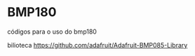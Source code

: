 # BMP180
códigos para o uso do bmp180

bilioteca https://github.com/adafruit/Adafruit-BMP085-Library
